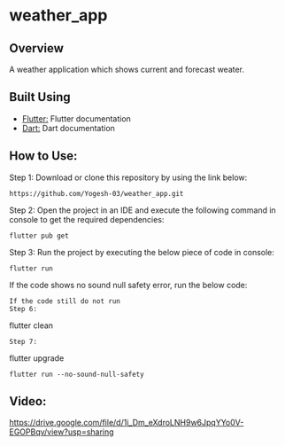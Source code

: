 # weather_app

## Overview

A weather application which shows current and forecast weater.

## Built Using

- [Flutter:](https://docs.flutter.dev/get-started/codelab) Flutter documentation
- [Dart:](https://dart.dev/) Dart documentation

## How to Use:
Step 1:
Download or clone this repository by using the link below:
```
https://github.com/Yogesh-03/weather_app.git
```

Step 2:
Open the project in an IDE and execute the following command in console to get the required dependencies:
```
flutter pub get
```
Step 3:
Run the project by executing the below piece of code in console:
```
flutter run
```
If the code shows no sound null safety error, run the below code:
```
If the code still do not run
Step 6:
```
flutter clean
```
Step 7:
```
flutter upgrade
```
flutter run --no-sound-null-safety
```

## Video:
https://drive.google.com/file/d/1i_Dm_eXdroLNH9w6JpqYYo0V-EGOPBqv/view?usp=sharing



